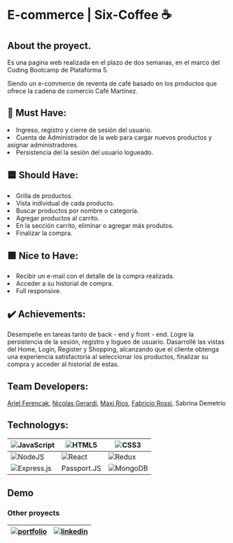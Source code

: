 # E-commerce | Six-Coffee :coffee:

## About the proyect. 

Es una pagina web realizada en el plazo de dos semanas, en el marco del Coding Bootcamp de Plataforma 5.

Siendo un e-commerce de reventa de café basado en los productos que ofrece la cadena de comercio Café Martínez. 

## :name_badge: Must Have:
<li>Ingreso, registro y cierre de sesión del usuario.</li>
<li>Cuenta de Administrador de la web para cargar nuevos productos y asignar administradores.</li>
<li>Persistencia del la sesión del usuario logueado.</li>

## :blue_square: Should Have:
<li>Grilla de productos.</li>
<li>Vista individual de cada producto.</li>
<li>Buscar productos por nombre o categoría.</li>
<li>Agregar productos al carrito.</li>
<li>En la sección carrito, eliminar o agregar más produtos.</li>
<li>Finalizar la compra.</li>

## :green_square: Nice to Have:
<li>Recibir un e-mail con el detalle de la compra realizada.</li> 
<li>Acceder a su historial de compra.</li> 
<li>Full responsive.</li>

## :heavy_check_mark: Achievements:

Desempeñe en tareas tanto de back - end y front - end. 
Logre la persistencia de la sesión, registro y logueo de usuario. 
Dasarrollé las vistas del Home, Login, Register y Shopping, alcanzando que el cliente obtenga una experiencia satisfactoria al seleccionar los productos, finalizar su compra y acceder al historial de estas. 


## Team Developers:

[Ariel Ferencak](https://www.linkedin.com/in/arielferencak/),
[Nicolas Gerardi](https://www.linkedin.com/in/nicolasgerardim/),
[Maxi Rios](https://www.linkedin.com/in/maxi-rios93/),
[Fabricio Rossi](https://www.linkedin.com/in/fabricio-rossi/),
Sabrina Demetrio

## Technologys:

|![JavaScript](https://img.shields.io/badge/javascript-%23323330.svg?style=for-the-badge&logo=javascript&logoColor=%23F7DF1E)|![HTML5](https://img.shields.io/badge/html5-%23E34F26.svg?style=for-the-badge&logo=html5&logoColor=white)|![CSS3](https://img.shields.io/badge/css3-%231572B6.svg?style=for-the-badge&logo=css3&logoColor=white)|
|-------- |--------|--------|
|![NodeJS](https://img.shields.io/badge/node.js-6DA55F?style=for-the-badge&logo=node.js&logoColor=white)|![React](https://img.shields.io/badge/react-%2320232a.svg?style=for-the-badge&logo=react&logoColor=%2361DAFB)|![Redux](https://img.shields.io/badge/redux-%23593d88.svg?style=for-the-badge&logo=redux&logoColor=white)|
|![Express.js](https://img.shields.io/badge/express.js-%23404d59.svg?style=for-the-badge&logo=express&logoColor=%2361DAFB)|Passport.JS|![MongoDB](https://img.shields.io/badge/MongoDB-%234ea94b.svg?style=for-the-badge&logo=mongodb&logoColor=white)|

## Demo


### Other proyects

|[![portfolio](https://img.shields.io/badge/my_portfolio-000?style=for-the-badge&logo=ko-fi&logoColor=white)](https://sabrinademetrio96.netlify.app/)| [![linkedin](https://img.shields.io/badge/linkedin-0A66C2?style=for-the-badge&logo=linkedin&logoColor=white)](https://www.linkedin.com/in/sabrina-demetrio/) |
|-------- |--------|


